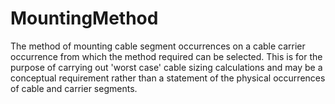 MountingMethod
==============

The method of mounting cable segment occurrences on a cable carrier occurrence from which the method required can be selected. This is for the purpose of carrying out 'worst case' cable sizing calculations and may be a conceptual requirement rather than a statement of the physical occurrences of cable and carrier segments.
